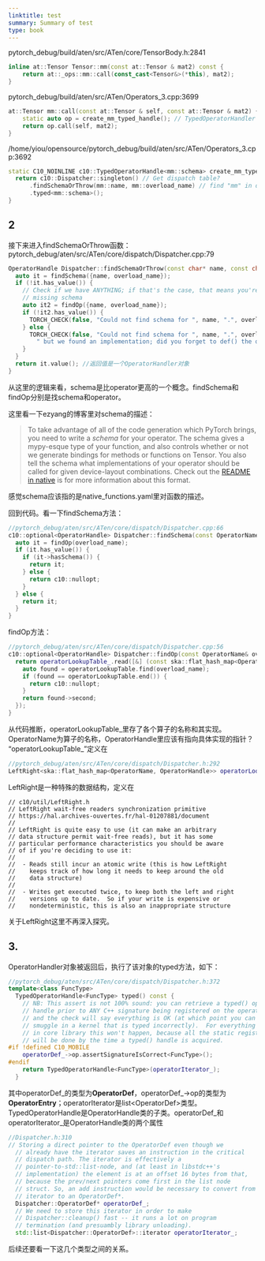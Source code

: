 ```yaml
---
linktitle: test
summary: Summary of test
type: book
---
```

pytorch_debug/build/aten/src/ATen/core/TensorBody.h:2841
```c++
inline at::Tensor Tensor::mm(const at::Tensor & mat2) const {
    return at::_ops::mm::call(const_cast<Tensor&>(*this), mat2);
}
```

pytorch_debug/build/aten/src/ATen/Operators_3.cpp:3699
```c++
at::Tensor mm::call(const at::Tensor & self, const at::Tensor & mat2) {
    static auto op = create_mm_typed_handle(); // TypedOperatorHandler
    return op.call(self, mat2);
}
```
/home/yiou/opensource/pytorch_debug/build/aten/src/ATen/Operators_3.cpp:3692
```c++
static C10_NOINLINE c10::TypedOperatorHandle<mm::schema> create_mm_typed_handle() {
  return c10::Dispatcher::singleton() // Get dispatch table?
      .findSchemaOrThrow(mm::name, mm::overload_name) // find "mm" in dispatch table?
      .typed<mm::schema>();
}
```

## 2
接下来进入findSchemaOrThrow函数：
pytorch_debug/aten/src/ATen/core/dispatch/Dispatcher.cpp:79
```c++
OperatorHandle Dispatcher::findSchemaOrThrow(const char* name, const char* overload_name) {
  auto it = findSchema({name, overload_name});
  if (!it.has_value()) {
    // Check if we have ANYTHING; if that's the case, that means you're
    // missing schema
    auto it2 = findOp({name, overload_name});
    if (!it2.has_value()) {
      TORCH_CHECK(false, "Could not find schema for ", name, ".", overload_name);
    } else {
      TORCH_CHECK(false, "Could not find schema for ", name, ".", overload_name,
        " but we found an implementation; did you forget to def() the operator?");
    }
  }
  return it.value(); //返回值是一个OperatorHandler对象
}
```
从这里的逻辑来看，schema是比operator更高的一个概念。findSchema和findOp分别是找schema和operator。

这里看一下ezyang的博客里对schema的描述：
> To take advantage of all of the code generation which PyTorch brings, you need to write a *schema* for your operator. The schema gives a mypy-esque type of your function, and also controls whether or not we generate bindings for methods or functions on Tensor. You also tell the schema what implementations of your operator should be called for given device-layout combinations. Check out the [README in native](https://github.com/pytorch/pytorch/blob/master/aten/src/ATen/native/README.md) is for more information about this format.

感觉schema应该指的是native_functions.yaml里对函数的描述。

回到代码。看一下findSchema方法：
```c++
//pytorch_debug/aten/src/ATen/core/dispatch/Dispatcher.cpp:66
c10::optional<OperatorHandle> Dispatcher::findSchema(const OperatorName& overload_name) {
  auto it = findOp(overload_name);
  if (it.has_value()) {
    if (it->hasSchema()) {
      return it;
    } else {
      return c10::nullopt;
    }
  } else {
    return it;
  }
}
```
findOp方法：
```c++
//pytorch_debug/aten/src/ATen/core/dispatch/Dispatcher.cpp:56
c10::optional<OperatorHandle> Dispatcher::findOp(const OperatorName& overload_name) {
  return operatorLookupTable_.read([&] (const ska::flat_hash_map<OperatorName, OperatorHandle>& operatorLookupTable) -> c10::optional<OperatorHandle> {
    auto found = operatorLookupTable.find(overload_name);
    if (found == operatorLookupTable.end()) {
      return c10::nullopt;
    }
    return found->second;
  });
}
```
从代码推断，operatorLookupTable\_里存了各个算子的名称和其实现。OperatorName为算子的名称，OperatorHandle里应该有指向具体实现的指针？
“operatorLookupTable_”定义在
```c++
//pytorch_debug/aten/src/ATen/core/dispatch/Dispatcher.h:292
LeftRight<ska::flat_hash_map<OperatorName, OperatorHandle>> operatorLookupTable_;
```
LeftRight是一种特殊的数据结构，定义在
```
// c10/util/LeftRight.h
// LeftRight wait-free readers synchronization primitive
// https://hal.archives-ouvertes.fr/hal-01207881/document
//
// LeftRight is quite easy to use (it can make an arbitrary
// data structure permit wait-free reads), but it has some
// particular performance characteristics you should be aware
// of if you're deciding to use it:
//
//  - Reads still incur an atomic write (this is how LeftRight
//    keeps track of how long it needs to keep around the old
//    data structure)
//
//  - Writes get executed twice, to keep both the left and right
//    versions up to date.  So if your write is expensive or
//    nondeterministic, this is also an inappropriate structure
```
关于LeftRight这里不再深入探究。
## 3.
OperatorHandler对象被返回后，执行了该对象的typed方法，如下：
```c++
//pytorch_debug/aten/src/ATen/core/dispatch/Dispatcher.h:372
template<class FuncType>
  TypedOperatorHandle<FuncType> typed() const {
    // NB: This assert is not 100% sound: you can retrieve a typed() operator
    // handle prior to ANY C++ signature being registered on the operator
    // and the check will say everything is OK (at which point you can then
    // smuggle in a kernel that is typed incorrectly).  For everything
    // in core library this won't happen, because all the static registrations
    // will be done by the time a typed() handle is acquired.
#if !defined C10_MOBILE
    operatorDef_->op.assertSignatureIsCorrect<FuncType>();
#endif
    return TypedOperatorHandle<FuncType>(operatorIterator_);
  }
```
其中operatorDef\_的类型为**OperatorDef**，operatorDef_->op的类型为**OperatorEntry**；operatorIterator是list\<OperatorDef\>类型。
TypedOperatorHandle是OperatorHandle类的子类。operatorDef\_和operatorIterator\_是OperatorHandle类的两个属性
```c++
//Dispatcher.h:310
// Storing a direct pointer to the OperatorDef even though we
  // already have the iterator saves an instruction in the critical
  // dispatch path. The iterator is effectively a
  // pointer-to-std::list-node, and (at least in libstdc++'s
  // implementation) the element is at an offset 16 bytes from that,
  // because the prev/next pointers come first in the list node
  // struct. So, an add instruction would be necessary to convert from the
  // iterator to an OperatorDef*.
  Dispatcher::OperatorDef* operatorDef_;
  // We need to store this iterator in order to make
  // Dispatcher::cleanup() fast -- it runs a lot on program
  // termination (and presuambly library unloading).
  std::list<Dispatcher::OperatorDef>::iterator operatorIterator_;
```
后续还要看一下这几个类型之间的关系。